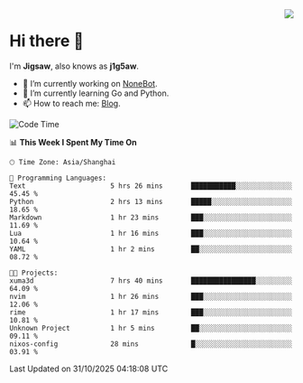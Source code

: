 <a href="#">
  <img align="right" src="https://github-readme-stats.vercel.app/api?username=j1g5awi&count_private=true&show_icons=true&title_color=80070B&text_color=B3B3B3&bg_color=212121&icon_color=80070B" />
</a>

# Hi there 👋

I'm **Jigsaw**, also knows as **j1g5aw**.

- 🔭 I’m currently working on [NoneBot](https://github.com/nonebot).
- 🌱 I’m currently learning Go and Python.
- 📫 How to reach me: [Blog](https://blog.maddestroyer.xyz/).

<!--START_SECTION:waka-->
![Code Time](http://img.shields.io/badge/Code%20Time-1%2C925%20hrs%201%20min-blue)

📊 **This Week I Spent My Time On** 

```text
🕑︎ Time Zone: Asia/Shanghai

💬 Programming Languages: 
Text                     5 hrs 26 mins       ███████████░░░░░░░░░░░░░░   45.45 % 
Python                   2 hrs 13 mins       █████░░░░░░░░░░░░░░░░░░░░   18.65 % 
Markdown                 1 hr 23 mins        ███░░░░░░░░░░░░░░░░░░░░░░   11.69 % 
Lua                      1 hr 16 mins        ███░░░░░░░░░░░░░░░░░░░░░░   10.64 % 
YAML                     1 hr 2 mins         ██░░░░░░░░░░░░░░░░░░░░░░░   08.72 % 

🐱‍💻 Projects: 
xuma3d                   7 hrs 40 mins       ████████████████░░░░░░░░░   64.09 % 
nvim                     1 hr 26 mins        ███░░░░░░░░░░░░░░░░░░░░░░   12.06 % 
rime                     1 hr 17 mins        ███░░░░░░░░░░░░░░░░░░░░░░   10.81 % 
Unknown Project          1 hr 5 mins         ██░░░░░░░░░░░░░░░░░░░░░░░   09.11 % 
nixos-config             28 mins             █░░░░░░░░░░░░░░░░░░░░░░░░   03.91 % 
```


 Last Updated on 31/10/2025 04:18:08 UTC
<!--END_SECTION:waka-->
